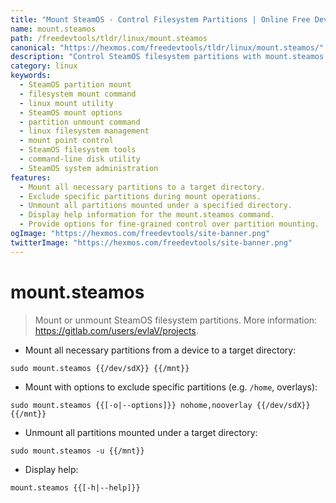 ```yaml
---
title: "Mount SteamOS - Control Filesystem Partitions | Online Free DevTools by Hexmos"
name: mount.steamos
path: /freedevtools/tldr/linux/mount.steamos
canonical: "https://hexmos.com/freedevtools/tldr/linux/mount.steamos/"
description: "Control SteamOS filesystem partitions with mount.steamos. Mount and unmount partitions, exclude specific partitions, and display help information. Free online tool, no registration required."
category: linux
keywords:
  - SteamOS partition mount
  - filesystem mount command
  - linux mount utility
  - SteamOS mount options
  - partition unmount command
  - linux filesystem management
  - mount point control
  - SteamOS filesystem tools
  - command-line disk utility
  - SteamOS system administration
features:
  - Mount all necessary partitions to a target directory.
  - Exclude specific partitions during mount operations.
  - Unmount all partitions mounted under a specified directory.
  - Display help information for the mount.steamos command.
  - Provide options for fine-grained control over partition mounting.
ogImage: "https://hexmos.com/freedevtools/site-banner.png"
twitterImage: "https://hexmos.com/freedevtools/site-banner.png"
---
```


# mount.steamos

> Mount or unmount SteamOS filesystem partitions.
> More information: <https://gitlab.com/users/evlaV/projects>.

- Mount all necessary partitions from a device to a target directory:

`sudo mount.steamos {{/dev/sdX}} {{/mnt}}`

- Mount with options to exclude specific partitions (e.g. `/home`, overlays):

`sudo mount.steamos {{[-o|--options]}} nohome,nooverlay {{/dev/sdX}} {{/mnt}}`

- Unmount all partitions mounted under a target directory:

`sudo mount.steamos -u {{/mnt}}`

- Display help:

`mount.steamos {{[-h|--help]}}`
